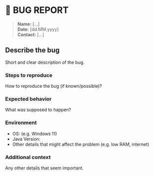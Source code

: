 # 🐞 BUG REPORT

> <b>Name:</b> [...] <br>
> <b>Date:</b> [dd.MM.yyyy] <br>
> <b>Contact:</b> [...] 

## Describe the bug
Short and clear description of the bug.

### Steps to reproduce
How to reproduce the bug (if known/possible)?

### Expected behavior
What was supposed to happen?

### Environment
- OS: (e.g. Windows 11)
- Java Version:
- Other details that might affect the problem (e.g. low RAM, internet)

### Additional context
Any other details that seem important.